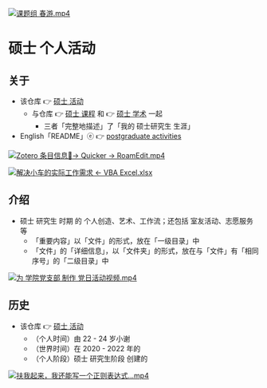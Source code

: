 [![课题组 春游.mp4](https://gitee.com/ChenZhu-Xie/postgraduate_activities/raw/master/img/课题组_春游.png)](https://www.youtube.com/watch?v=Hhg5m2Y7ZyM "课题组 春游.mp4")

# 硕士 个人活动

## 关于
* 该仓库 👉 [硕士 活动](https://gitee.com/ChenZhu-Xie/postgraduate_activities)
    * 与仓库 👉 [硕士 课程](https://gitee.com/ChenZhu-Xie/postgraduate_courses) 和 👉 [硕士 学术](https://gitee.com/ChenZhu-Xie/postgraduate_academia) 一起
        * 三者「完整地描述」了「我的 硕士研究生 生涯」
* English「README」ⓔ 👉 [postgraduate activities](https://github.com/ChenZhu-Xie/postgraduate_activities)

<!-- [![The Calling「She & Me」](https://raw.githubusercontent.com/ChenZhu-Xie/undergraduate_activities/master/img/投影仪的妙用.png)](https://youtu.be/utkSjlCVySE "「The Calling」She_&_Me") -->
[![Zotero 条目信息📄→ Quicker → RoamEdit.mp4](https://gitee.com/ChenZhu-Xie/postgraduate_activities/raw/master/img/zotero_条目信息_到_RE_x264.png)](https://www.bilibili.com/video/BV13C411b74F "Zotero 条目信息📄→ Quicker → RoamEdit.mp4")

[![解决小车的实际工作需求 ← VBA Excel.xlsx](https://gitee.com/ChenZhu-Xie/postgraduate_activities/raw/master/img/车把车的车把.png)](https://gitee.com/ChenZhu-Xie/postgraduate_activities/blob/master/2__1.2__Creation_for_Others/1__2.1__Solving_Job_Problems_for_Her_%E2%86%90_VBA_Excel__1.0_year/2__4.1__%E8%BD%A6%E6%8A%8A%E8%BD%A6%E7%9A%84%E8%BD%A6%E6%8A%8A_%E2%86%90_VBA_Excel__2.0_year_-_2022.8.16.xlsx "解决小车的实际工作需求 ← VBA Excel.xlsx")

## 介绍
* 硕士 研究生 时期 的 个人创造、艺术、工作流；还包括 室友活动、志愿服务 等
    * 「重要内容」以「文件」的形式，放在「一级目录」中
    * 「文件」的「详细信息」，以「文件夹」的形式，放在与「文件」有「相同序号」的「二级目录」中

<!-- ![fig](https://raw.githubusercontent.com/ChenZhu-Xie/undergraduate_activities/master/img/ETP_&_NEU.png "3D logo: ETP & NEU") -->
<!-- ![fig](https://gitee.com/ChenZhu-Xie/undergraduate_activities/raw/master/img/ETP_&_NEU.png "3D logo: ETP & NEU") -->
[![为 学院党支部 制作 党日活动视频.mp4](https://gitee.com/ChenZhu-Xie/postgraduate_activities/raw/master/img/Video_Cover.png)](https://www.bilibili.com/video/BV1A54y1r7bQ "为 学院党支部 制作 党日活动视频.mp4")

<!-- ## 实施
1. 演讲 ppt 含视频
    * 要播放视频，需要进入「Presentations」目录下的「子目录」中查看 ppt
2. 学业水平 含「随时间演化」的切片/断面
    * 需要进入「Total_Grades」文件夹的「子文件夹」中查看 相关文件 -->

## 历史
* 该仓库 👉 [硕士 活动](https://gitee.com/ChenZhu-Xie/postgraduate_activities)
    * （个人时间）由 22 - 24 岁小谢
    * （世界时间）在 2020 - 2022 年的
    * （个人阶段）硕士 研究生阶段 创建的

[![扶我起来，我还能写一个正则表达式...mp4](https://gitee.com/ChenZhu-Xie/postgraduate_activities/raw/master/img/扶我起来，我还能写一个正则表达式...png)](https://www.bilibili.com/video/BV1Fx4y1v7s5 "扶我起来，我还能写一个正则表达式...mp4")

<!-- ## 软件架构
软件架构说明


## 安装教程

1.  xxxx
2.  xxxx
3.  xxxx

## 使用说明

1.  xxxx
2.  xxxx
3.  xxxx

## 参与贡献

1.  Fork 本仓库
2.  新建 Feat_xxx 分支
3.  提交代码
4.  新建 Pull Request


## 特技

1.  使用 Readme\_XXX.md 来支持不同的语言，例如 Readme\_en.md, Readme\_zh.md
2.  Gitee 官方博客 [blog.gitee.com](https://blog.gitee.com)
3.  你可以 [https://gitee.com/explore](https://gitee.com/explore) 这个地址来了解 Gitee 上的优秀开源项目
4.  [GVP](https://gitee.com/gvp) 全称是 Gitee 最有价值开源项目，是综合评定出的优秀开源项目
5.  Gitee 官方提供的使用手册 [https://gitee.com/help](https://gitee.com/help)
6.  Gitee 封面人物是一档用来展示 Gitee 会员风采的栏目 [https://gitee.com/gitee-stars/](https://gitee.com/gitee-stars/) -->
